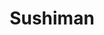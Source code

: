 ---
layout: place
title: "Sushiman"
permalink: /hawaii/pearl-city/sushiman.html
stateAbbr: HI
stateName: Hawaii
cityName: Pearl City
seo:
  name: "Sushiman"
  type: Restaurant
  links: null
description: "Sushiman serves delicious sushi in Pearl City, Hawaii. Try fresh Japanese dishes for a great dining experience. "
place_id: ChIJQ8P0T3NmAHwR3PDISSXfg2Y
photos:
  - name: >-
      places/ChIJQ8P0T3NmAHwR3PDISSXfg2Y/photos/AeeoHcLdi3JUmcDiP-jXFeAvlUxBSVaNMaC-WIheSgDuLQzcUTVZFm5jzNnAy4K_ls5spwL8xh03j28zlRews6CC1s9Bq6iTK4STQezKJ-dRejVqDlFEcG0rckEb91cZJXLTLVZnxQrrjh1LD26Ejdfx85jadjSp1FnYaYsvMn73OXzvSGK28dMegtxz_WLFbRj9u_usu620UKNcS5AQjOSPQNCsRiUbx6Y367VgfQW8K-nL1g6ubw2f4-nrzMZTBPBJYU9h_Yw_ar5JcrZKUdQvzyCj7FfmUYDQXi_NkEB9CWP_lZr9m_orQj6n9T-Ib0epxbwPDTAJXWBa43hvBo6L2cOtNr_Wlkd0npY9t4X70Ro11a40hV9F0LpLzvJRJCZV8L_YlT_ptAzTJ0rwheTvwiacsFvKcq_Ch5C4LFoujoc
    widthPx: 4032
    heightPx: 3024
    authorAttributions:
      - displayName: Russ Sumida
        uri: https://maps.google.com/maps/contrib/100582273663635905203
        photoUri: >-
          https://lh3.googleusercontent.com/a-/ALV-UjVoUy4UmeEK_pWrkU6tfxrGepRLhQ8gj53dSgF5217m7Y9aZbSUhQ=s100-p-k-no-mo
    flagContentUri: >-
      https://www.google.com/local/imagery/report/?cb_client=maps_api_places.places_api&image_key=!1e10!2sCIHM0ogKEICAgICk9NmPIA&hl=en-US
    googleMapsUri: >-
      https://www.google.com/maps/place//data=!3m4!1e2!3m2!1sCIHM0ogKEICAgICk9NmPIA!2e10!4m2!3m1!1s0x7c0066734ff4c343:0x6683df2549c8f0dc
  - name: >-
      places/ChIJQ8P0T3NmAHwR3PDISSXfg2Y/photos/AeeoHcLThR6bKXmyLvFQtV59-W-anPSt_yZ-fu3gWOXM_Yw3XjEWgrcgJBXOcbkmXITXgDYI4ESkdLfwWpDGF3355A8JsLbBKogTI5VAp5p-AY6xnwR63mmJKUi_LSVlPxcU0XHUV_wIJcq3ukxopjuFlD1QKl5D2Ot2FO13mZ6PjBmzw-e7eBaxaA4zV_-g6pfIpq0mKebL8ZYsyAAca5VAV02N33bgnlC5W-oqiw-7-QC-f1z-hoWGpAqVhBpoK_vOxMMDYvPbQmY0yA9L2cSCffhBGkkO9gxA5AdRlP9I_0kSxVYOMbxCjVd3QBGlj2rYx6fIPt5oM3X6rpkZ_AmQlQy_FFqvgETgp-L3_UUrZu9AHkrCneBZXtcKMqwCRtRLA3cKuD-hv016FDwH1ymA7hdXuC78ET6-H02LvoDSK2rIow
    widthPx: 4032
    heightPx: 3024
    authorAttributions:
      - displayName: Russ Sumida
        uri: https://maps.google.com/maps/contrib/100582273663635905203
        photoUri: >-
          https://lh3.googleusercontent.com/a-/ALV-UjVoUy4UmeEK_pWrkU6tfxrGepRLhQ8gj53dSgF5217m7Y9aZbSUhQ=s100-p-k-no-mo
    flagContentUri: >-
      https://www.google.com/local/imagery/report/?cb_client=maps_api_places.places_api&image_key=!1e10!2sCIHM0ogKEICAgICk9PmrWA&hl=en-US
    googleMapsUri: >-
      https://www.google.com/maps/place//data=!3m4!1e2!3m2!1sCIHM0ogKEICAgICk9PmrWA!2e10!4m2!3m1!1s0x7c0066734ff4c343:0x6683df2549c8f0dc
  - name: >-
      places/ChIJQ8P0T3NmAHwR3PDISSXfg2Y/photos/AeeoHcLZIiE4N_BOgaQ5JHN948qJvtTwwR7V550VORUXfhGUibCoeA9uuxKv2xREU1JqGHABy4sS8rkS0tNaOL1UU1htOBd09fm5_DqKcaNIE8svilMqyHvqAqbIGuYe7P7YZKR_VYWYGEshygP6spu0jxp38MS9-dIEZhxMXmpYRzepuk4cuiYWhTEy8vTwbO_5f1xWrejQztz8-Vz4Q2NZYsTUkVxfz6q6Ehur8Eo2NkJgz7fyuIAWL3ZyLLAj-fhD2TV2fsFvSlM5AOLHznCf4MG9Q1r2HzwDhHbkd3v3ET_vxofFxToMoti1vajezdKzpW_bm2zp8EN2rr4ch4GwgqgD7EZ5cR52_JB_Hk2sAPE-GBOz2ps7OZ-liYPWCDwzGQhW_iKcUka-6TwEpP00z_9lhQwTWI0XxzlJ_uampHG8ng
    widthPx: 4032
    heightPx: 3024
    authorAttributions:
      - displayName: Winnie Guan
        uri: https://maps.google.com/maps/contrib/110829322694821553091
        photoUri: >-
          https://lh3.googleusercontent.com/a-/ALV-UjUgfWoreI4PmRpq3EsosrgtaaFcOIuS5NAsEzoZ8jNSq5naHwCQ=s100-p-k-no-mo
    flagContentUri: >-
      https://www.google.com/local/imagery/report/?cb_client=maps_api_places.places_api&image_key=!1e10!2sCIHM0ogKEICAgIDF84n4BQ&hl=en-US
    googleMapsUri: >-
      https://www.google.com/maps/place//data=!3m4!1e2!3m2!1sCIHM0ogKEICAgIDF84n4BQ!2e10!4m2!3m1!1s0x7c0066734ff4c343:0x6683df2549c8f0dc
  - name: >-
      places/ChIJQ8P0T3NmAHwR3PDISSXfg2Y/photos/AeeoHcIIgL6IlhQOSYqwbR5XH2kiWo47dgjZfQfjKEznEiTkJupDP2q5xmGS1AIRwxh7G1Sxg7cpifR7chdgkKjXpWFHrs3JAFB2Yy5nvD-C9mxrb-8jsidcS8YZOQM_6Qr0Kqq9-XehPD21sN6XSJMm8gK73O6uvh96U7lhqh82vNYjCqka4wL-9fNfPnNVdZB1gfjED7wTMoMnL-Zun0QQ1kVJ6W-ClTOp6eHziec_7gDteklLHSBNqzFKjr1IAoSlOjQgRYKqouEHM3gbjyTveiQOWZfqu2Zfo90mn4P1ZHd-7xSgSzDFu6OYBJCFETvkGDXuaT3Q459D0OYryEjU3_9mvH7IrNYvsOJXXKk3Yhja8k0BjXh7qvQu5mfm3Y_hzHI-bs3aWFZSq5WkGkDMSclJA9uwi_a9PhSEDpqYvUYCgFM
    widthPx: 3468
    heightPx: 4624
    authorAttributions:
      - displayName: M Hayes Island Blue Films
        uri: https://maps.google.com/maps/contrib/116068372157716429034
        photoUri: >-
          https://lh3.googleusercontent.com/a-/ALV-UjXqnJSHEdHHslMjLofHrwWdmXk_ybi2qFAw13B856w2XDwHWnYwJw=s100-p-k-no-mo
    flagContentUri: >-
      https://www.google.com/local/imagery/report/?cb_client=maps_api_places.places_api&image_key=!1e10!2sCIHM0ogKEICAgIDm2OzqzwE&hl=en-US
    googleMapsUri: >-
      https://www.google.com/maps/place//data=!3m4!1e2!3m2!1sCIHM0ogKEICAgIDm2OzqzwE!2e10!4m2!3m1!1s0x7c0066734ff4c343:0x6683df2549c8f0dc
  - name: >-
      places/ChIJQ8P0T3NmAHwR3PDISSXfg2Y/photos/AeeoHcJNiCCoBCrN4eGsN21iNyGAIXzpbJ3tS0FTs5LqVN_oUh4wXXXGMyj0wvM31eMJLE4dQ8X8oyYZ3k_dyLFmXDdRObO9c1_KrzIDsK1KYXgeN3b4CGY8PohYv07r3aYjPM4O4dgmkwir7V64tHV19Me1bb864PESd5nlO8f8rZUGG20aNl7CgsswNcQVQCtMjHHy234Oaa8CyC9iCBT5aBSk5k6HG9W36ALZQvpQlGoYKd1RZj4g6KlxeZ99kUHEBRlLjyCox_Z_hBc3XdSb92yn3W9qcp-JHGHSpl5HXe6aKXiptbmcVp2sve0UFrYUfGa5MioF3brga8DxqaCK3zbCWWNB6Xv63CgcJDbbYM1l8zGuPY5imm38aG08w7kp6ES3V0sghawIaw6vo8QBOkVAIxfGiUaYyUPQjZKyy-1YaujyTC7Zvvyk0zV8J7pd
    widthPx: 3000
    heightPx: 4000
    authorAttributions:
      - displayName: Sarah
        uri: https://maps.google.com/maps/contrib/108447842537027300614
        photoUri: >-
          https://lh3.googleusercontent.com/a-/ALV-UjUSHoIRDDvsWgjkX8-kyHwW6jH8Iss353ZA1gOf5589IU0TQgG1UA=s100-p-k-no-mo
    flagContentUri: >-
      https://www.google.com/local/imagery/report/?cb_client=maps_api_places.places_api&image_key=!1e10!2sCIABIhADycKzdCflJGfgrDgADXQy&hl=en-US
    googleMapsUri: >-
      https://www.google.com/maps/place//data=!3m4!1e2!3m2!1sCIABIhADycKzdCflJGfgrDgADXQy!2e10!4m2!3m1!1s0x7c0066734ff4c343:0x6683df2549c8f0dc
  - name: >-
      places/ChIJQ8P0T3NmAHwR3PDISSXfg2Y/photos/AeeoHcL9qIvIDdudfTxKy89QkI-Cnm4cZdLgAvtw7RzxDCH2TZYHMp71gICTfIHI8VIUtoyS4ZjzY8p3q9aUzHnudzfmF3cvwS8umzuAm-ArXQkmkbcLYuLdAVrtmSmx5Cq4wLdBUR-wr_EVttg_smrN6u4qBOsp0sqGmU7_OxBUjk7C4Td60jOyr8PO7cg-yGMEQMkdQRTkYzRQmNXD5ApJT9cDl3hfMQMrmFNJAjTs0Q93yE7Sgv0FVoxFPTCkB9LxLB1Y3RzXteC16M2VAXTAW-aM6lxs-dfXFOKmiqme5bjc2oJWF14j-0n-NMfmqRagonTfSajGJ8oeukkEpLc9J1jXT3GU2vcsqnsmOrSrvNKHB_ttugYnfdfAXhlY9Hiy7hcIBmc8r5TWZYT_8_FYb6OaPzNkx1AtP59XVQdmLulZig
    widthPx: 3468
    heightPx: 4624
    authorAttributions:
      - displayName: M Hayes Island Blue Films
        uri: https://maps.google.com/maps/contrib/116068372157716429034
        photoUri: >-
          https://lh3.googleusercontent.com/a-/ALV-UjXqnJSHEdHHslMjLofHrwWdmXk_ybi2qFAw13B856w2XDwHWnYwJw=s100-p-k-no-mo
    flagContentUri: >-
      https://www.google.com/local/imagery/report/?cb_client=maps_api_places.places_api&image_key=!1e10!2sCIHM0ogKEICAgIDm2OzqTw&hl=en-US
    googleMapsUri: >-
      https://www.google.com/maps/place//data=!3m4!1e2!3m2!1sCIHM0ogKEICAgIDm2OzqTw!2e10!4m2!3m1!1s0x7c0066734ff4c343:0x6683df2549c8f0dc
  - name: >-
      places/ChIJQ8P0T3NmAHwR3PDISSXfg2Y/photos/AeeoHcLGZpPf8pjyvIWiOnvea43t4X9pInb0UC3UHmH093i6Vc8eC153wzdkMJe7hXmgO_3qDaadZhC3_l4F05uUuRKAEOai9G9cZUMx9zb9wpk3VFgL_ux9E-4qyUkWvRJqZYTguOs1H7tQ43aHy2d80fXl4Q5Ec0lCmuvOdp4fpYW4Dis-2tdcaRyP4vrt1h0vG2UC01jbPqPaelNb-Iet0m2LDfgRzUiKGLYRFMA51h9_A3VITJuVm6Jq00PVDEc5zXE5Nv_xBFfEq3WKB37CASYRAcwG11AixJsknMJSz-tQc6Y0sQ-SLyxrxEoklG58BOIBwGblN_J0XD3Q5XI45o4Ja6dJEHB_PC9Bh7fCa8xnvCzgvOBhfi6wNMWDyDYq6qikx3SMemMWuXbr_qWJ6qcTjlFs61CS89_bGz3Ms4NtID8DMBT3X8hB1oPLUA
    widthPx: 3000
    heightPx: 4000
    authorAttributions:
      - displayName: Sarah
        uri: https://maps.google.com/maps/contrib/108447842537027300614
        photoUri: >-
          https://lh3.googleusercontent.com/a-/ALV-UjUSHoIRDDvsWgjkX8-kyHwW6jH8Iss353ZA1gOf5589IU0TQgG1UA=s100-p-k-no-mo
    flagContentUri: >-
      https://www.google.com/local/imagery/report/?cb_client=maps_api_places.places_api&image_key=!1e10!2sCIABIhADydERiQA9n2fgrGEADzV5&hl=en-US
    googleMapsUri: >-
      https://www.google.com/maps/place//data=!3m4!1e2!3m2!1sCIABIhADydERiQA9n2fgrGEADzV5!2e10!4m2!3m1!1s0x7c0066734ff4c343:0x6683df2549c8f0dc
  - name: >-
      places/ChIJQ8P0T3NmAHwR3PDISSXfg2Y/photos/AeeoHcLBjtAJV4kk3Aos52NrzU6EHZTw1RLTe0fMjlOEa6G1UOrrQ4LrFOzsLFtWQI6WSkgtL20TxIu_ReKheVuKv8T2Pyf2Nkc44iBxn-6p67M35E-Lb5_uEEol7AUAM812eokEk79W4wwrjqc2KKTNXElJmAnzFMiCB2tnX91pnfhqor41v3E0OLtg0PLIWWKr90Q50ZoNQ3Cip5Pq_Mvhzrwh8gBIQV4Xqae7UIMf30ifqKY9DoAARrdThe_bV3XTt-UpaS_Uz6ql4VmKTkU5Ig8lLDR3NmXei7USBMrdIYEfe_CGuW9fpcP5C7I9hcYLN_qE1imafZGF7C7SI893Bi-c3Qqi3vsJJHCzDsJSRWIN4zrmk3HvyQCHCJwL5YzkRlLi7mdNDKvGO0HsC5Mt2cwqICMf375J6vqH5URcaDo
    widthPx: 4000
    heightPx: 1868
    authorAttributions:
      - displayName: Ronnie Mathis
        uri: https://maps.google.com/maps/contrib/104154426071960489115
        photoUri: >-
          https://lh3.googleusercontent.com/a/ACg8ocLhzAmcnSTEfldtEygG00OWwjwtN8t2J5vAezYaG1uex8XL1A=s100-p-k-no-mo
    flagContentUri: >-
      https://www.google.com/local/imagery/report/?cb_client=maps_api_places.places_api&image_key=!1e10!2sCIHM0ogKEICAgICL76P6bQ&hl=en-US
    googleMapsUri: >-
      https://www.google.com/maps/place//data=!3m4!1e2!3m2!1sCIHM0ogKEICAgICL76P6bQ!2e10!4m2!3m1!1s0x7c0066734ff4c343:0x6683df2549c8f0dc
  - name: >-
      places/ChIJQ8P0T3NmAHwR3PDISSXfg2Y/photos/AeeoHcJ5kz-wO3My3PSKsd--EY7J63EwO5E_27VsBrMwcqrffOcaJJkz4DfMXPIYm-4flQ99CKOuaCuckfsRXhIYOkYRwOwDevQKgqMgBWNbUewIEz2kRIlHIzx5lyptevIYim4Mw6-Jdx6VB3SDEwxRFUkfRewWcRuHV7_Xf_ZJujyLkN1OapTOjgp2kRC_xcOyIcnmMJUkdrZt8aTqz2L8gDZlVzTEuD1Kf91GzQK8AQOVfVsokW77_6QFU08fiNGIqIr6G3_oA0E0pBWrxvqWlENpHI69Pozd8WwEWq1gzfqisD3pWqMm_t3XO52j0K5QqQxme3xWxBktVlexC4Vdq_7wcPPGI2KY5qU1M_a18FAf5f8pq3f_gzIdo-M1a6-vwQML4_kW7g13oPxIGWPW5g4l5ww3Kt9gYWS2_rdsOlRBHS2r
    widthPx: 2268
    heightPx: 4032
    authorAttributions:
      - displayName: Unwanted Commentary
        uri: https://maps.google.com/maps/contrib/105533244026934277235
        photoUri: >-
          https://lh3.googleusercontent.com/a-/ALV-UjW-CJdp_uYI7NA1eywy7VyXzaWsSK8yx73ovkwgdA8qSCZWdwtLyw=s100-p-k-no-mo
    flagContentUri: >-
      https://www.google.com/local/imagery/report/?cb_client=maps_api_places.places_api&image_key=!1e10!2sCIHM0ogKEICAgIC-uOjEpQE&hl=en-US
    googleMapsUri: >-
      https://www.google.com/maps/place//data=!3m4!1e2!3m2!1sCIHM0ogKEICAgIC-uOjEpQE!2e10!4m2!3m1!1s0x7c0066734ff4c343:0x6683df2549c8f0dc
  - name: >-
      places/ChIJQ8P0T3NmAHwR3PDISSXfg2Y/photos/AeeoHcIligohHP3E1dpqKYqN5G6ob3OX61KQfzAyDigbyU49P6f1VRBN5ZOirAmps8UIRbFjjVlTuBgmaDFZdXK2a_if9bHLK-jrUXsYVRoobgPZL1UusoZUKDs4CHFZAmBYIy7l3l8fkc4DNQceiUUUNMBmd9Teik1DoCd107iK8Rv9JUrnQ0yjGLenqoe66Pl9zxy8pWxvO7jSDzsXhoYV6E80beGwQgykrpH97QGGR2Jfs6iQf3eWFylxfH_VoQLLACadyMYGPWClj-durzZilHp6-kvdoyr5tArbZtvbkLH_uISvIdhq6nZxbGCFUlIUgEpM_tRJwrV7sgPWyhbcAO6ksD-KEBQJGnrOkiBndxTR2qRTZr_lufOHuWei10hBkoST8A59hA-bsTWuJpTr_AdDPY5bLy1lTfHIAFSfFnk
    widthPx: 3468
    heightPx: 4624
    authorAttributions:
      - displayName: M Hayes Island Blue Films
        uri: https://maps.google.com/maps/contrib/116068372157716429034
        photoUri: >-
          https://lh3.googleusercontent.com/a-/ALV-UjXqnJSHEdHHslMjLofHrwWdmXk_ybi2qFAw13B856w2XDwHWnYwJw=s100-p-k-no-mo
    flagContentUri: >-
      https://www.google.com/local/imagery/report/?cb_client=maps_api_places.places_api&image_key=!1e10!2sCIHM0ogKEICAgIDm2Ozqdw&hl=en-US
    googleMapsUri: >-
      https://www.google.com/maps/place//data=!3m4!1e2!3m2!1sCIHM0ogKEICAgIDm2Ozqdw!2e10!4m2!3m1!1s0x7c0066734ff4c343:0x6683df2549c8f0dc
address: 1000 Kamehameha Hwy, Pearl City, HI 96782, USA
street: 1000 Kamehameha Hwy
city: Pearl City
state: HI
zip: '96782'
country: USA
neighborhood: null
latitude: '21.396592'
longitude: '-157.977129'
accessibility_options:
  wheelchairAccessibleParking: true
  wheelchairAccessibleEntrance: true
  wheelchairAccessibleRestroom: true
  wheelchairAccessibleSeating: true
business_status: OPERATIONAL
name: Sushiman
google_maps_links:
  directionsUri: >-
    https://www.google.com/maps/dir//''/data=!4m7!4m6!1m1!4e2!1m2!1m1!1s0x7c0066734ff4c343:0x6683df2549c8f0dc!3e0
  placeUri: https://maps.google.com/?cid=7386993165062435036
  writeAReviewUri: >-
    https://www.google.com/maps/place//data=!4m3!3m2!1s0x7c0066734ff4c343:0x6683df2549c8f0dc!12e1
  reviewsUri: >-
    https://www.google.com/maps/place//data=!4m4!3m3!1s0x7c0066734ff4c343:0x6683df2549c8f0dc!9m1!1b1
  photosUri: >-
    https://www.google.com/maps/place//data=!4m3!3m2!1s0x7c0066734ff4c343:0x6683df2549c8f0dc!10e5
primary_type: Sushi Restaurant
opening_hours:
  regular: null
  current: null
secondary_opening_hours:
  regular:
    weekdayDescriptions: null
    type: null
  current:
    weekdayDescriptions: null
    type: null
phone: null
price_level: null
price_range: null
rating: null
rating_count: 0
website: null
reviews: null
parking_options: null
payment_options: null
allow_dogs: null
curbside_pickup: null
delivery: null
dine_in: null
good_for_children: null
good_for_groups: null
good_for_sports: null
live_music: null
menu_for_children: null
outdoor_seating: null
reservable: null
restroom: null
serves_beer: null
serves_breakfast: null
serves_brunch: null
serves_cocktails: null
serves_coffee: null
serves_dinner: null
serves_dessert: null
serves_lunch: null
serves_vegetarian_food: null
serves_wine: null
takeout: null
update_category: essentials
summary: null

---